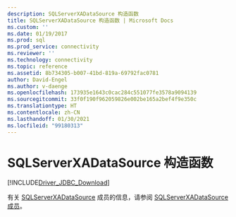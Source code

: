 ```yaml
---
description: SQLServerXADataSource 构造函数
title: SQLServerXADataSource 构造函数 | Microsoft Docs
ms.custom: ''
ms.date: 01/19/2017
ms.prod: sql
ms.prod_service: connectivity
ms.reviewer: ''
ms.technology: connectivity
ms.topic: reference
ms.assetid: 8b734305-b007-41bd-819a-69792fac0781
author: David-Engel
ms.author: v-daenge
ms.openlocfilehash: 173935e1643c0cac284c551077fe3578a9094139
ms.sourcegitcommit: 33f0f190f962059826e002be165a2bef4f9e350c
ms.translationtype: HT
ms.contentlocale: zh-CN
ms.lasthandoff: 01/30/2021
ms.locfileid: "99180313"
---
```

# <a name="sqlserverxadatasource-constructors"></a>SQLServerXADataSource 构造函数
[!INCLUDE[Driver_JDBC_Download](../../../includes/driver_jdbc_download.md)]

  有关 [SQLServerXADataSource](../../../connect/jdbc/reference/sqlserverxadatasource-class.md) 成员的信息，请参阅 [SQLServerXADataSource 成员](../../../connect/jdbc/reference/sqlserverxadatasource-members.md)。  
  
  
